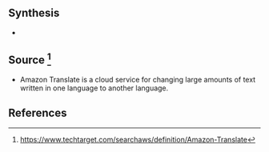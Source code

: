 ## Synthesis
- 
## Source [^1]
- Amazon Translate is a cloud service for changing large amounts of text written in one language to another language.
## References

[^1]: https://www.techtarget.com/searchaws/definition/Amazon-Translate